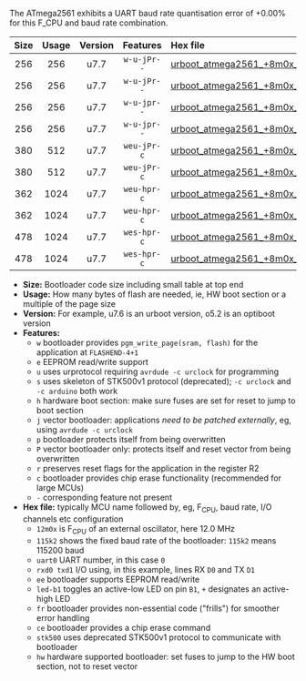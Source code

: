 The ATmega2561 exhibits a UART baud rate quantisation error of +0.00% for this F_CPU and baud rate combination.

|Size|Usage|Version|Features|Hex file|
|:-:|:-:|:-:|:-:|:--|
|256|256|u7.7|`w-u-jPr--`|[urboot_atmega2561_+8m0x_1000k0_uart0_rxe0_txe1_led+b5.hex](https://raw.githubusercontent.com/stefanrueger/urboot.hex/main/cores/megacore/atmega2561/external_oscillator/fcpu_+8m0x/br_1000k0/urboot_atmega2561_+8m0x_1000k0_uart0_rxe0_txe1_led+b5.hex)|
|256|256|u7.7|`w-u-jPr--`|[urboot_atmega2561_+8m0x_1000k0_uart1_rxd2_txd3_led+b5.hex](https://raw.githubusercontent.com/stefanrueger/urboot.hex/main/cores/megacore/atmega2561/external_oscillator/fcpu_+8m0x/br_1000k0/urboot_atmega2561_+8m0x_1000k0_uart1_rxd2_txd3_led+b5.hex)|
|256|256|u7.7|`w-u-jpr--`|[urboot_atmega2561_+8m0x_1000k0_uart0_rxe0_txe1_led+b5_fr.hex](https://raw.githubusercontent.com/stefanrueger/urboot.hex/main/cores/megacore/atmega2561/external_oscillator/fcpu_+8m0x/br_1000k0/urboot_atmega2561_+8m0x_1000k0_uart0_rxe0_txe1_led+b5_fr.hex)|
|256|256|u7.7|`w-u-jpr--`|[urboot_atmega2561_+8m0x_1000k0_uart1_rxd2_txd3_led+b5_fr.hex](https://raw.githubusercontent.com/stefanrueger/urboot.hex/main/cores/megacore/atmega2561/external_oscillator/fcpu_+8m0x/br_1000k0/urboot_atmega2561_+8m0x_1000k0_uart1_rxd2_txd3_led+b5_fr.hex)|
|380|512|u7.7|`weu-jPr-c`|[urboot_atmega2561_+8m0x_1000k0_uart0_rxe0_txe1_ee_led+b5_fr_ce.hex](https://raw.githubusercontent.com/stefanrueger/urboot.hex/main/cores/megacore/atmega2561/external_oscillator/fcpu_+8m0x/br_1000k0/urboot_atmega2561_+8m0x_1000k0_uart0_rxe0_txe1_ee_led+b5_fr_ce.hex)|
|380|512|u7.7|`weu-jPr-c`|[urboot_atmega2561_+8m0x_1000k0_uart1_rxd2_txd3_ee_led+b5_fr_ce.hex](https://raw.githubusercontent.com/stefanrueger/urboot.hex/main/cores/megacore/atmega2561/external_oscillator/fcpu_+8m0x/br_1000k0/urboot_atmega2561_+8m0x_1000k0_uart1_rxd2_txd3_ee_led+b5_fr_ce.hex)|
|362|1024|u7.7|`weu-hpr-c`|[urboot_atmega2561_+8m0x_1000k0_uart0_rxe0_txe1_ee_led+b5_fr_ce_hw.hex](https://raw.githubusercontent.com/stefanrueger/urboot.hex/main/cores/megacore/atmega2561/external_oscillator/fcpu_+8m0x/br_1000k0/urboot_atmega2561_+8m0x_1000k0_uart0_rxe0_txe1_ee_led+b5_fr_ce_hw.hex)|
|362|1024|u7.7|`weu-hpr-c`|[urboot_atmega2561_+8m0x_1000k0_uart1_rxd2_txd3_ee_led+b5_fr_ce_hw.hex](https://raw.githubusercontent.com/stefanrueger/urboot.hex/main/cores/megacore/atmega2561/external_oscillator/fcpu_+8m0x/br_1000k0/urboot_atmega2561_+8m0x_1000k0_uart1_rxd2_txd3_ee_led+b5_fr_ce_hw.hex)|
|478|1024|u7.7|`wes-hpr-c`|[urboot_atmega2561_+8m0x_1000k0_uart0_rxe0_txe1_ee_led+b5_fr_ce_stk500_hw.hex](https://raw.githubusercontent.com/stefanrueger/urboot.hex/main/cores/megacore/atmega2561/external_oscillator/fcpu_+8m0x/br_1000k0/urboot_atmega2561_+8m0x_1000k0_uart0_rxe0_txe1_ee_led+b5_fr_ce_stk500_hw.hex)|
|478|1024|u7.7|`wes-hpr-c`|[urboot_atmega2561_+8m0x_1000k0_uart1_rxd2_txd3_ee_led+b5_fr_ce_stk500_hw.hex](https://raw.githubusercontent.com/stefanrueger/urboot.hex/main/cores/megacore/atmega2561/external_oscillator/fcpu_+8m0x/br_1000k0/urboot_atmega2561_+8m0x_1000k0_uart1_rxd2_txd3_ee_led+b5_fr_ce_stk500_hw.hex)|

- **Size:** Bootloader code size including small table at top end
- **Usage:** How many bytes of flash are needed, ie, HW boot section or a multiple of the page size
- **Version:** For example, u7.6 is an urboot version, o5.2 is an optiboot version
- **Features:**
  + `w` bootloader provides `pgm_write_page(sram, flash)` for the application at `FLASHEND-4+1`
  + `e` EEPROM read/write support
  + `u` uses urprotocol requiring `avrdude -c urclock` for programming
  + `s` uses skeleton of STK500v1 protocol (deprecated); `-c urclock` and `-c arduino` both work
  + `h` hardware boot section: make sure fuses are set for reset to jump to boot section
  + `j` vector bootloader: applications *need to be patched externally*, eg, using `avrdude -c urclock`
  + `p` bootloader protects itself from being overwritten
  + `P` vector bootloader only: protects itself and reset vector from being overwritten
  + `r` preserves reset flags for the application in the register R2
  + `c` bootloader provides chip erase functionality (recommended for large MCUs)
  + `-` corresponding feature not present
- **Hex file:** typically MCU name followed by, eg, F<sub>CPU</sub>, baud rate, I/O channels etc configuration
  + `12m0x` is F<sub>CPU</sub> of an external oscillator, here 12.0 MHz
  + `115k2` shows the fixed baud rate of the bootloader: `115k2` means 115200 baud
  + `uart0` UART number, in this case `0`
  + `rxd0 txd1` I/O using, in this example, lines RX `D0` and TX `D1`
  + `ee` bootloader supports EEPROM read/write
  + `led-b1` toggles an active-low LED on pin `B1`, `+` designates an active-high LED
  + `fr` bootloader provides non-essential code ("frills") for smoother error handling
  + `ce` bootloader provides a chip erase command
  + `stk500` uses deprecated STK500v1 protocol to communicate with bootloader
  + `hw` hardware supported bootloader: set fuses to jump to the HW boot section, not to reset vector
